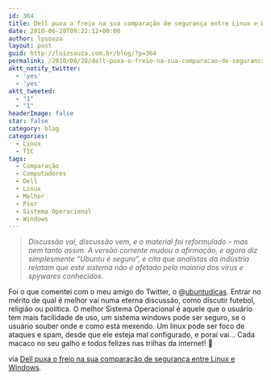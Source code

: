 ```yaml
---
id: 364
title: Dell puxa o freio na sua comparação de segurança entre Linux e Windows
date: 2010-06-28T09:22:12+00:00
author: lpsouza
layout: post
guid: http://luizsouza.com.br/blog/?p=364
permalink: /2010/06/28/dell-puxa-o-freio-na-sua-comparacao-de-seguranca-entre-linux-e-windows/
aktt_notify_twitter:
  - 'yes'
  - 'yes'
aktt_tweeted:
  - "1"
  - "1"
headerImage: false
star: false
category: blog
categories:
  - Linux
  - TIC
tags:
  - Comparação
  - Computadores
  - Dell
  - Linux
  - Melhor
  - Pior
  - Sistema Operacional
  - Windows
---
```

> _Discussão vai, discussão vem, e o material foi reformulado – mas nem tanto assim. A versão corrente mudou a afirmação, e agora diz simplesmente “Ubuntu é seguro”, e cita que analistas da indústria relatam que este sistema não é afetado pela maioria dos vírus e spywares conhecidos._

Foi o que comentei com o meu amigo do Twitter, o @<a href="http://twitter.com/ubuntudicas" target="_blank">ubuntudicas</a>. Entrar no mérito de qual é melhor vai numa eterna discussão, como discutir futebol, religião ou politica. O melhor Sistema Operacional é aquele que o usuário tem mais facilidade de uso, um sistema windows pode ser seguro, se o usuário souber onde e como está mexendo. Um linux pode ser foco de ataques e spam, desde que ele esteja mal configurado, e poraí vai&#8230; Cada macaco no seu galho e todos felizes nas trilhas da internet! 🙂

via [Dell puxa o freio na sua comparação de segurança entre Linux e Windows](http://br-linux.org/2010/dell-puxa-o-freio-na-sua-comparacao-de-seguranca-entre-linux-e-windows/).